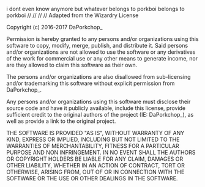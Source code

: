 i dont even know anymore but whatever belongs to porkboi belongs to porkboi
//
//
//
//
Adapted from the Wizardry License

Copyright (c) 2016-2017 DaPorkchop_

Permission is hereby granted to any persons and/or organizations using this software to copy, modify, merge, publish, and distribute it.
Said persons and/or organizations are not allowed to use the software or any derivatives of the work for commercial use or any other means to generate income, nor are they allowed to claim this software as their own.

The persons and/or organizations are also disallowed from sub-licensing and/or trademarking this software without explicit permission from DaPorkchop_. 

Any persons and/or organizations using this software must disclose their source code and have it publicly available, include this license, provide sufficient credit to the original authors of the project (IE: DaPorkchop_), as well as provide a link to the original project.

THE SOFTWARE IS PROVIDED "AS IS", WITHOUT WARRANTY OF ANY KIND, EXPRESS OR IMPLIED, INCLUDING BUT NOT LIMITED TO THE WARRANTIES OF MERCHANTABILITY, FITNESS FOR A PARTICULAR PURPOSE AND NON INFRINGEMENT. IN NO EVENT SHALL THE AUTHORS OR COPYRIGHT HOLDERS BE LIABLE FOR ANY CLAIM, DAMAGES OR OTHER LIABILITY, WHETHER IN AN ACTION OF CONTRACT, TORT OR OTHERWISE, ARISING FROM, OUT OF OR IN CONNECTION WITH THE SOFTWARE OR THE USE OR OTHER DEALINGS IN THE SOFTWARE.

